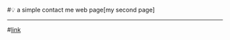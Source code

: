 #:bulb: a simple contact me web page[my second page]<hr>
#<a href="https://aroma-sketch.github.io/contact_me_form/contact_us.html">link </a>
